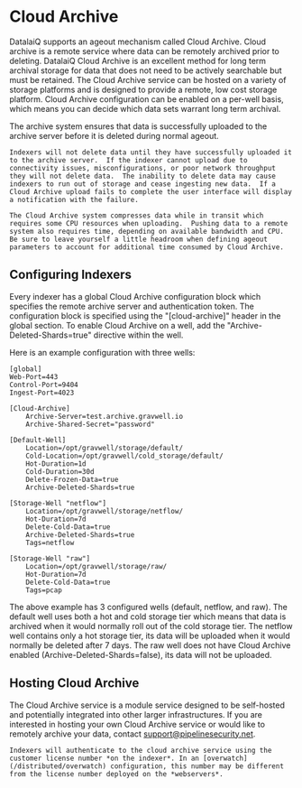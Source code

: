 # Cloud Archive

DatalaiQ supports an ageout mechanism called Cloud Archive.  Cloud archive is a remote service where data can be remotely archived prior to deleting.  DatalaiQ Cloud Archive is an excellent method for long term archival storage for data that does not need to be actively searchable but must be retained.  The Cloud Archive service can be hosted on a variety of storage platforms and is designed to provide a remote, low cost storage platform.  Cloud Archive configuration can be enabled on a per-well basis, which means you can decide which data sets warrant long term archival.

The archive system ensures that data is successfully uploaded to the archive server before it is deleted during normal ageout.

```{attention}
Indexers will not delete data until they have successfully uploaded it to the archive server.  If the indexer cannot upload due to connectivity issues, misconfigurations, or poor network throughput they will not delete data.  The inability to delete data may cause indexers to run out of storage and cease ingesting new data.  If a Cloud Archive upload fails to complete the user interface will display a notification with the failure.
```

```{attention}
The Cloud Archive system compresses data while in transit which requires some CPU resources when uploading.  Pushing data to a remote system also requires time, depending on available bandwidth and CPU.  Be sure to leave yourself a little headroom when defining ageout parameters to account for additional time consumed by Cloud Archive.
```

## Configuring Indexers

Every indexer has a global Cloud Archive configuration block which specifies the remote archive server and authentication token. The configuration block is specified using the "[cloud-archive]" header in the global section.  To enable Cloud Archive on a well, add the "Archive-Deleted-Shards=true" directive within the well.

Here is an example configuration with three wells:

```
[global]
Web-Port=443
Control-Port=9404
Ingest-Port=4023

[Cloud-Archive]
	Archive-Server=test.archive.gravwell.io
	Archive-Shared-Secret="password"

[Default-Well]
	Location=/opt/gravwell/storage/default/
	Cold-Location=/opt/gravwell/cold_storage/default/
	Hot-Duration=1d
	Cold-Duration=30d
	Delete-Frozen-Data=true
	Archive-Deleted-Shards=true

[Storage-Well "netflow"]
	Location=/opt/gravwell/storage/netflow/
	Hot-Duration=7d
	Delete-Cold-Data=true
	Archive-Deleted-Shards=true
	Tags=netflow

[Storage-Well "raw"]
	Location=/opt/gravwell/storage/raw/
	Hot-Duration=7d
	Delete-Cold-Data=true
	Tags=pcap
```

The above example has 3 configured wells (default, netflow, and raw).  The default well uses both a hot and cold storage tier which means that data is archived when it would normally roll out of the cold storage tier.  The netflow well contains only a hot storage tier, its data will be uploaded when it would normally be deleted after 7 days.  The raw well does not have Cloud Archive enabled (Archive-Deleted-Shards=false), its data will not be uploaded.

## Hosting Cloud Archive

The Cloud Archive service is a module service designed to be self-hosted and potentially integrated into other larger infrastructures.  If you are interested in hosting your own Cloud Archive service or would like to remotely archive your data, contact support@pipelinesecurity.net.

```{note}
Indexers will authenticate to the cloud archive service using the customer license number *on the indexer*. In an [overwatch](/distributed/overwatch) configuration, this number may be different from the license number deployed on the *webservers*.
```
